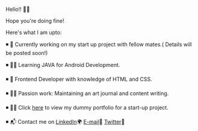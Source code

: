 Hello!! 🙋‍♀️

Hope you're doing fine!

Here's what I am upto:

◾ 👭 Currently working on my start up project with fellow mates.( Details will be posted soon!)

◾ 👩‍💻 Learning JAVA for Android Development.

◾ 📲 Frontend Developer with knowledge of HTML and CSS.

◾ 👩‍🎨 Passion work: Maintaining an art journal and content writing.

◾ 🏴‍☠️ Click [here](https://github.com/sakshikedar/Dummy-website) to view my dummy portfolio for a start-up project.

◾ 📬 Contact me on [LinkedIn](https://www.linkedin.com/in/sakshi-kedar-b2849a17a)🌍  [E-mail](https://mail.google.com/mail/u/0/?tab=rm#inbox)📧  [Twitter](https://twitter.com/home)🐤
